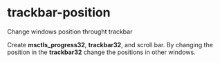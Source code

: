 # trackbar-position
Change windows position throught trackbar

Create **msctls_progress32**, **trackbar32**, and scroll bar. By changing the position in the **trackbar32** change the positions in other windows.
